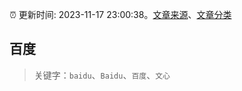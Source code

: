 :alarm_clock: 更新时间: 2023-11-17 23:00:38。[文章来源](/README.md)、[文章分类](/TAGS.md)

## 百度


> 关键字：`baidu`、`Baidu`、`百度`、`文心`



